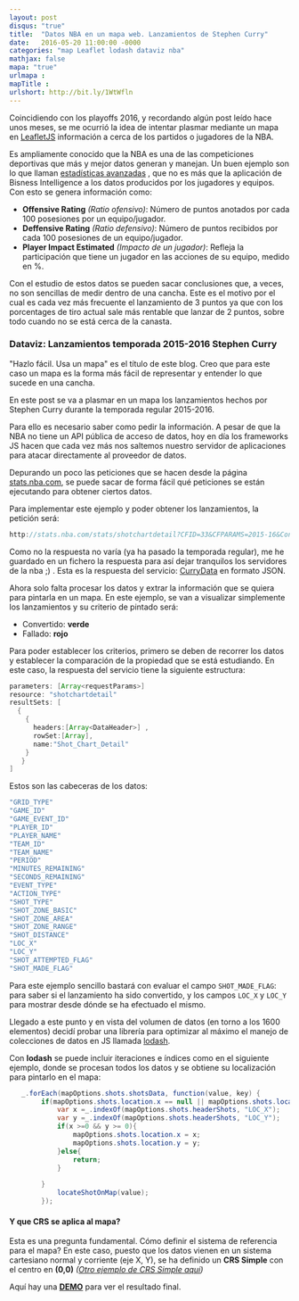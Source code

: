 ```yaml
---
layout: post
disqus: "true"
title:  "Datos NBA en un mapa web. Lanzamientos de Stephen Curry"
date:   2016-05-20 11:00:00 -0000
categories: "map Leaflet lodash dataviz nba"
mathjax: false
mapa: "true"
urlmapa :  
mapTitle : 
urlshort: http://bit.ly/1WtWfln
---
```


Coincidiendo con los playoffs 2016, y recordando algún post leído hace unos meses, se me ocurrió la idea de intentar plasmar mediante un mapa en [LeafletJS](http://leafletjs.com/) información a cerca de los partidos o jugadores de la NBA.

Es ampliamente conocido que la NBA es una de las competiciones deportivas que más y mejor datos generan y manejan. Un buen ejemplo son lo que llaman [estadísticas avanzadas](http://stats.nba.com/#!?StatType=Advanced) , que no es más que la aplicación de Bisness Intelligence a los datos producidos por los jugadores y equipos. Con esto se genera información como:

  - **Offensive Rating** *(Ratio ofensivo)*: Número de puntos anotados por cada 100 posesiones por un equipo/jugador. 
  - **Deffensive Rating** *(Ratio defensivo)*: Número de puntos recibidos por cada 100 posesiones de un equipo/jugador.
  - **Player Impact Estimated** *(Impacto de un jugador)*: Refleja la participación que tiene un jugador en las acciones de su equipo, medido en %.

Con el estudio de estos datos se pueden sacar conclusiones que, a veces, no son sencillas de medir dentro de una cancha. Este es el motivo por el cual es cada vez más frecuente el lanzamiento de 3 puntos ya que con los porcentages de tiro actual sale más rentable que lanzar de 2 puntos, sobre todo cuando no se está cerca de la canasta.

### Dataviz: Lanzamientos temporada 2015-2016 Stephen Curry
"Hazlo fácil. Usa un mapa" es el título de este blog. Creo que para este caso un mapa es la forma más fácil de representar y entender lo que sucede en una cancha. 

En este post se va a plasmar en un mapa los lanzamientos hechos por Stephen Curry durante la temporada regular 2015-2016.

Para ello es necesario saber como pedir la información. A pesar de que la NBA no tiene un API pública de acceso de datos, hoy en día los frameworks JS hacen que cada vez más nos saltemos nuestro servidor de aplicaciones para atacar directamente al proveedor de datos.

Depurando un poco las peticiones que se hacen desde la página [stats.nba.com](http://stats.nba.com/), se puede sacar de forma fácil qué peticiones se están ejecutando para obtener ciertos datos.

Para implementar este ejemplo y poder obtener los lanzamientos, la petición será:

```java
http://stats.nba.com/stats/shotchartdetail?CFID=33&CFPARAMS=2015-16&ContextFilter=&ContextMeasure=FGA&DateFrom=&DateTo=&GameID=&GameSegment=&LastNGames=0&LeagueID=00&Location=&MeasureType=Base&Month=0&OpponentTeamID=0&Outcome=&PaceAdjust=N&PerMode=PerGame&Period=0&PlayerID=201939&PlusMinus=N&Position=&Rank=N&RookieYear=&Season=2015-16&SeasonSegment=&SeasonType=Regular%20Season&TeamID=0&VsConference=&VsDivision=&mode=Advanced&showDetails=0&showShots=1&showZones=0
```

Como no la respuesta no varía (ya ha pasado la temporada regular), me he guardado en un fichero la respuesta para así dejar tranquilos los servidores de la nba ;) . Esta es la respuesta del servicio: [CurryData](https://github.com/ccabanes/ccabanes.github.io/blob/master/assets/data/curry.js) en formato JSON.

Ahora solo falta procesar los datos y extrar la información que se quiera para pintarla en un mapa. 
En este ejemplo, se van a visualizar simplemente los lanzamientos y su criterio de pintado será:

* Convertido: **verde**
* Fallado: **rojo**

Para poder establecer los criterios, primero se deben de recorrer los datos y establecer la comparación de la propiedad que se está estudiando. En este caso, la respuesta del servicio tiene la siguiente estructura:

```java
parameters: [Array<requestParams>]
resource: "shotchartdetail"
resultSets: [
  { 
    {
      headers:[Array<DataHeader>] ,
      rowSet:[Array], 
      name:"Shot_Chart_Detail"
    }
   }
]
```

Estos son las cabeceras de los datos:

```java
"GRID_TYPE"
"GAME_ID"
"GAME_EVENT_ID"
"PLAYER_ID"
"PLAYER_NAME"
"TEAM_ID"
"TEAM_NAME"
"PERIOD"
"MINUTES_REMAINING"
"SECONDS_REMAINING"
"EVENT_TYPE"
"ACTION_TYPE"
"SHOT_TYPE"
"SHOT_ZONE_BASIC"
"SHOT_ZONE_AREA"
"SHOT_ZONE_RANGE"
"SHOT_DISTANCE"
"LOC_X"
"LOC_Y"
"SHOT_ATTEMPTED_FLAG"
"SHOT_MADE_FLAG"
```

Para este ejemplo sencillo bastará con evaluar el campo ```SHOT_MADE_FLAG```: para saber si el lanzamiento ha sido convertido, y los campos ```LOC_X``` y ```LOC_Y``` para mostrar desde dónde se ha efectuado el mismo.

Llegado a este punto y en vista del volumen de datos (en torno a los 1600 elementos) decidí probar una librería para optimizar al máximo el manejo de colecciones de datos en JS llamada [lodash](https://lodash.com/). 

Con **lodash** se puede incluir iteraciones e índices como en el siguiente ejemplo, donde se procesan todos los datos y se obtiene su localización para pintarlo en el mapa:

```java
   _.forEach(mapOptions.shots.shotsData, function(value, key) {
        if(mapOptions.shots.location.x == null || mapOptions.shots.location.y == null){
            var x =_.indexOf(mapOptions.shots.headerShots, "LOC_X");
            var y =_.indexOf(mapOptions.shots.headerShots, "LOC_Y");
            if(x >=0 && y >= 0){
                mapOptions.shots.location.x = x;
                mapOptions.shots.location.y = y;    
            }else{
                return;
            }
            
        }
            locateShotOnMap(value);          
        });   
```


#### Y que CRS se aplica al mapa?
Esta es una pregunta fundamental. Cómo definir el sistema de referencia para el mapa? En este caso, puesto que los datos vienen en un sistema cartesiano normal y corriente (eje X, Y), se ha definido un **CRS Simple** con el centro en **(0,0)** _([Otro ejemplo de CRS Simple aquí](http://ccabanes.github.io/leaflet/2016/03/05/Visor-de-imagenes-con-leaflet/))_


Aquí hay una **[DEMO](http://ccabanes.github.io/map-demos/nba/nba.html)** para ver el resultado final.